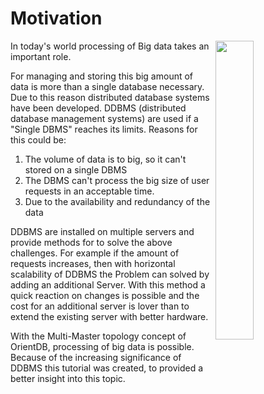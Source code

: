 # Motivation
<img src="https://upload.wikimedia.org/wikipedia/commons/9/9b/Social_Network_Analysis_Visualization.png" align="right" width="35%">


In today's world processing of Big data takes an important role.

For managing and storing this big amount of data is more than a single database necessary. Due to this reason distributed database systems have been developed.
DDBMS (distributed database management systems) are used if a "Single DBMS" reaches its limits. Reasons for this could be:


1. The volume of data is to big, so it can't stored on a single DBMS 
1. The DBMS can't process the big size of user requests in an acceptable time.
1. Due to the availability and redundancy of the data


DDBMS are installed on multiple servers and provide methods for 
to solve the above challenges. For example if the amount of requests increases, then with horizontal scalability of DDBMS the Problem can solved by adding an additional Server. With this method a quick reaction on changes is possible and the cost for an additional server is lover than to extend the existing server with better hardware.


With the Multi-Master topology concept of OrientDB, processing of big data is possible. Because of the increasing significance of DDBMS this tutorial was created, to provided a better insight into this topic.   
